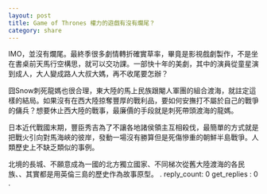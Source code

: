 ```yaml
---
layout: post
title: Game of Thrones 權力的遊戲有沒有爛尾？
category: share
---
```

IMO，並沒有爛尾。最終季很多劇情轉折確實草率，畢竟是影視戲劇製作，不是坐在書桌前天馬行空構思，就可以交功課。一部快十年的美劇，其中的演員從童星演到成人，大人變成路人大叔大媽，再不收尾要怎辦？

囧Snow刺死龍媽也很合理，東大陸的馬上民族跟閹人軍團的組合渡海，就註定這樣的結局。如果沒有在西大陸掠奪豐厚的戰利品，要如何安撫打不屬於自己的戰爭的傭兵？想要休止西大陸的戰事，最廉價的手段就是刺死帶頭渡海的龍媽。

日本近代戰國末期，豐臣秀吉為了不讓各地諸侯領主互相殺伐，最簡單的方式就是把戰火引向對馬海峽的彼岸，發動一場沒有勝算但是死傷慘重的朝鮮半島戰爭。人類歷史上不缺乏類似的事例。

北境的長城、不願意成為一國的北方獨立國家、不同梯次從舊大陸渡海的各民族、、其實都是用英倫三島的歷史作為故事原型。
.
reply_count: 0
get_replies : 0
.
